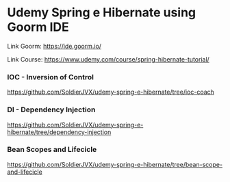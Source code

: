 # Udemy Spring e Hibernate using Goorm IDE
Link Goorm:
https://ide.goorm.io/

Link Course:
https://www.udemy.com/course/spring-hibernate-tutorial/

### IOC - Inversion of Control
https://github.com/SoldierJVX/udemy-spring-e-hibernate/tree/ioc-coach

### DI - Dependency Injection
https://github.com/SoldierJVX/udemy-spring-e-hibernate/tree/dependency-injection

### Bean Scopes and Lifecicle
https://github.com/SoldierJVX/udemy-spring-e-hibernate/tree/bean-scope-and-lifecicle
